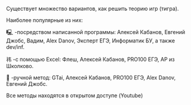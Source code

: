 Существует множество вариантов, как решить теорию игр (тигра).


Наиболее популярные из них:

🖳  -посредством написанной программы: Алексей Кабанов, Евгений Джобс, Вадим, Alex Danov, Эксперт ЕГЭ, Информатик БУ,  а также dev/inf.

祎  -с помощью Excel: Флеш, Алексей Кабанов, PRO100 ЕГЭ, АР из Школково.

🦾 -ручной метод: GTai, Алексей Кабанов, PRO100 ЕГЭ, Alex Danov, Евгений Джобс.


Все методы находятся в открытом доступе (Youtube)
